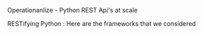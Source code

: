Operationanlize - Python REST Api's at scale

RESTifying Python : Here are the frameworks that we considered
